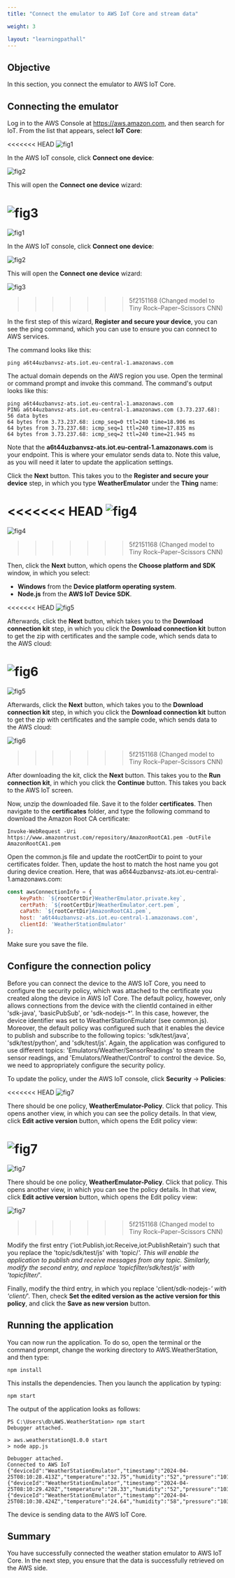 ```yaml
---
title: "Connect the emulator to AWS IoT Core and stream data"

weight: 3

layout: "learningpathall"
---
```


## Objective
In this section, you connect the emulator to AWS IoT Core.

## Connecting the emulator
Log in to the AWS Console at https://aws.amazon.com, and then search for IoT. From the list that appears, select **IoT Core**:

<<<<<<< HEAD
![fig1](figures/01.png)

In the AWS IoT console, click **Connect one device**:

![fig2](figures/02.png)

This will open the **Connect one device** wizard:

![fig3](figures/03.png)
=======
![fig1](Figures/01.png)

In the AWS IoT console, click **Connect one device**:

![fig2](Figures/02.png)

This will open the **Connect one device** wizard:

![fig3](Figures/03.png)
>>>>>>> 5f2151168 (Changed model to Tiny Rock–Paper–Scissors CNN)

In the first step of this wizard, **Register and secure your device**, you can see the ping command, which you can use to ensure you can connect to AWS services. 

The command looks like this:

```console
ping a6t44uzbanvsz-ats.iot.eu-central-1.amazonaws.com
```

The actual domain depends on the AWS region you use. Open the terminal or command prompt and invoke this command. The command's output looks like this:

```console
ping a6t44uzbanvsz-ats.iot.eu-central-1.amazonaws.com
PING a6t44uzbanvsz-ats.iot.eu-central-1.amazonaws.com (3.73.237.68): 56 data bytes
64 bytes from 3.73.237.68: icmp_seq=0 ttl=240 time=18.906 ms
64 bytes from 3.73.237.68: icmp_seq=1 ttl=240 time=17.835 ms
64 bytes from 3.73.237.68: icmp_seq=2 ttl=240 time=21.945 ms
```

Note that the **a6t44uzbanvsz-ats.iot.eu-central-1.amazonaws.com** is your endpoint. This is where your emulator sends data to. Note this value, as you will need it later to update the application settings.

Click the **Next** button. This takes you to the **Register and secure your device** step, in which you type **WeatherEmulator** under the **Thing** name:

<<<<<<< HEAD
![fig4](figures/04.png)
=======
![fig4](Figures/04.png)
>>>>>>> 5f2151168 (Changed model to Tiny Rock–Paper–Scissors CNN)

Then, click the **Next** button, which opens the **Choose platform and SDK** window, in which you select:
* **Windows** from the **Device platform operating system**.
* **Node.js** from the **AWS IoT Device SDK**.

<<<<<<< HEAD
![fig5](figures/05.png)

Afterwards, click the **Next** button, which takes you to the **Download connection kit** step, in which you click the **Download connection kit** button to get the zip with certificates and the sample code, which sends data to the AWS cloud:

![fig6](figures/06.png)
=======
![fig5](Figures/05.png)

Afterwards, click the **Next** button, which takes you to the **Download connection kit** step, in which you click the **Download connection kit** button to get the zip with certificates and the sample code, which sends data to the AWS cloud:

![fig6](Figures/06.png)
>>>>>>> 5f2151168 (Changed model to Tiny Rock–Paper–Scissors CNN)

After downloading the kit, click the **Next** button. This takes you to the **Run connection kit**, in which you click the **Continue** button. This takes you back to the AWS IoT screen.

Now, unzip the downloaded file. Save it to the folder **certificates**. Then navigate to the **certificates** folder, and type the following command to download the Amazon Root CA certificate:

```console
Invoke-WebRequest -Uri https://www.amazontrust.com/repository/AmazonRootCA1.pem -OutFile AmazonRootCA1.pem
```

Open the common.js file and update the rootCertDir to point to your certificates folder. Then, update the host to match the host name you got during device creation. Here, that was a6t44uzbanvsz-ats.iot.eu-central-1.amazonaws.com:

```JavaScript
const awsConnectionInfo = {
    keyPath: `${rootCertDir}WeatherEmulator.private.key`,
    certPath: `${rootCertDir}WeatherEmulator.cert.pem`,
    caPath: `${rootCertDir}AmazonRootCA1.pem`,
    host: 'a6t44uzbanvsz-ats.iot.eu-central-1.amazonaws.com', 
    clientId: 'WeatherStationEmulator'
};
```

Make sure you save the file.

## Configure the connection policy
Before you can connect the device to the AWS IoT Core, you need to configure the security policy, which was attached to the certificate you created along the device in AWS IoT Core. The default policy, however, only allows connections from the device with the clientId contained in either 'sdk-java', 'basicPubSub', or 'sdk-nodejs-*'. In this case, however, the device identifier was set to WeatherStationEmulator (see common.js). Moreover, the default policy was configured such that it enables the device to publish and subscribe to the following topics: 'sdk/test/java', 'sdk/test/python', and 'sdk/test/js'. Again, the application was configured to use different topics: 'Emulators/Weather/SensorReadings' to stream the sensor readings, and 'Emulators/Weather/Control' to control the device. So, we need to appropriately configure the security policy.

To update the policy, under the AWS IoT console, click **Security** -> **Policies**:

<<<<<<< HEAD
![fig7](figures/07.png)

There should be one policy, **WeatherEmulator-Policy**. Click that policy. This opens another view, in which you can see the policy details. In that view, click **Edit active version** button, which opens the Edit policy view:

![fig7](figures/08.png)
=======
![fig7](Figures/07.png)

There should be one policy, **WeatherEmulator-Policy**. Click that policy. This opens another view, in which you can see the policy details. In that view, click **Edit active version** button, which opens the Edit policy view:

![fig7](Figures/08.png)
>>>>>>> 5f2151168 (Changed model to Tiny Rock–Paper–Scissors CNN)

Modify the first entry ('iot:Publish,iot:Receive,iot:PublishRetain') such that you replace the 'topic/sdk/test/js' with 'topic/*'. This will enable the application to publish and receive messages from any topic. Similarly, modify the second entry, and replace 'topicfilter/sdk/test/js' with 'topicfilter/*'. 

Finally, modify the third entry, in which you replace 'client/sdk-nodejs-*' with 'client/*'. Then, check **Set the edited version as the active version for this policy**, and click the **Save as new version** button.

## Running the application
You can now run the application. To do so, open the terminal or the command prompt, change the working directory to AWS.WeatherStation, and then type:

```console
npm install
```

This installs the dependencies. Then you launch the application by typing:

```console
npm start
```

The output of the application looks as follows:
```output
PS C:\Users\db\AWS.WeatherStation> npm start  
Debugger attached.

> aws.weatherstation@1.0.0 start
> node app.js

Debugger attached.
Connected to AWS IoT
{"deviceId":"WeatherStationEmulator","timestamp":"2024-04-25T08:10:28.413Z","temperature":"32.75","humidity":"52","pressure":"1014.4"}
{"deviceId":"WeatherStationEmulator","timestamp":"2024-04-25T08:10:29.420Z","temperature":"28.33","humidity":"52","pressure":"1039.3"}
{"deviceId":"WeatherStationEmulator","timestamp":"2024-04-25T08:10:30.424Z","temperature":"24.64","humidity":"58","pressure":"1033.8"}
```

The device is sending data to the AWS IoT Core.

## Summary
You have successfully connected the weather station emulator to AWS IoT Core. In the next step, you ensure that the data is successfully retrieved on the AWS side.